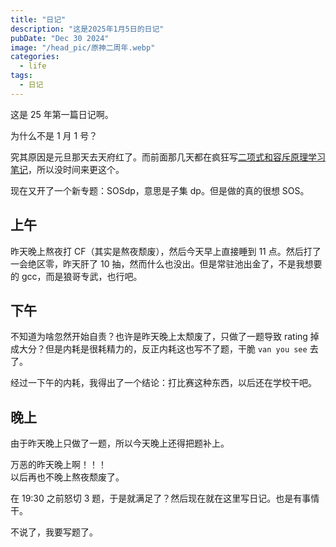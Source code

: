 ```yaml
---
title: "日记"
description: "这是2025年1月5日的日记"
pubDate: "Dec 30 2024"
image: "/head_pic/原神二周年.webp"
categories:
  - life
tags:
  - 日记
---
```


这是 25 年第一篇日记啊。

为什么不是 1 月 1 号？

究其原因是元旦那天去天府红了。而前面那几天都在疯狂写[二项式和容斥原理学习笔记](https://sigewinne.us/blog/%E4%BA%8C%E9%A1%B9%E5%BC%8F%E5%92%8C%E5%AE%B9%E6%96%A5%E5%8E%9F%E7%90%86%E5%AD%A6%E4%B9%A0%E7%AC%94%E8%AE%B0/)，所以没时间来更这个。

现在又开了一个新专题：SOSdp，意思是子集 dp。但是做的真的很想 SOS。

## 上午

昨天晚上熬夜打 CF（其实是熬夜颓废），然后今天早上直接睡到 $11$ 点。然后打了一会绝区零，昨天肝了 $10$ 抽，然而什么也没出。但是常驻池出金了，不是我想要的 gcc，而是狼哥专武，也行吧。

## 下午

不知道为啥忽然开始自责？也许是昨天晚上太颓废了，只做了一题导致 rating 掉成大分？但是内耗是很耗精力的，反正内耗这也写不了题，干脆 `van you see` 去了。

经过一下午的内耗，我得出了一个结论：打比赛这种东西，以后还在学校干吧。

## 晚上

由于昨天晚上只做了一题，所以今天晚上还得把题补上。

万恶的昨天晚上啊！！！  
以后再也不晚上熬夜颓废了。

在 19:30 之前怒切 $3$ 题，于是就满足了？然后现在就在这里写日记。也是有事情干。

不说了，我要写题了。